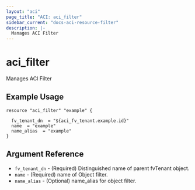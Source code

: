 ```yaml
---
layout: "aci"
page_title: "ACI: aci_filter"
sidebar_current: "docs-aci-resource-filter"
description: |-
  Manages ACI Filter
---
```


# aci_filter #
Manages ACI Filter

## Example Usage ##

```hcl
resource "aci_filter" "example" {

  fv_tenant_dn  = "${aci_fv_tenant.example.id}"
  name  = "example"
  name_alias  = "example"
}
```
## Argument Reference ##
* `fv_tenant_dn` - (Required) Distinguished name of parent fvTenant object.
* `name` - (Required) name of Object filter.
* `name_alias` - (Optional) name_alias for object filter.
